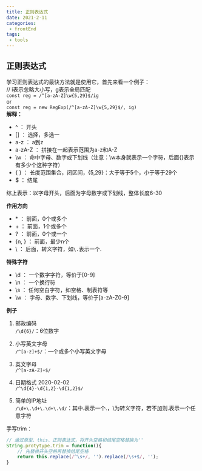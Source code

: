 ```yaml
---  
title: 正则表达式  
date: 2021-2-11  
categories:  
 - frontEnd  
tags:  
 - tools  
---  
```

## 正则表达式  
学习正则表达式的最快方法就是使用它，首先来看一个例子：  
// i表示忽略大小写，g表示全局匹配    
`const reg = /^[a-zA-Z]\w{5,29}$/ig `     
or  
`const reg = new RegExp(/^[a-zA-Z]\w{5,29}$/, ig)`  
**解释：**  
* ^  ： 开头  
* [] ： 选择，多选一  
* a-z ： a到z  
* a-zA-Z ： 拼接在一起表示范围为a-z和A-Z  
* \w ： 命中字母、数字或下划线（注意：\w本身就表示一个字符，后面{}表示有多少个这种字符）  
* { } ： 长度范围集合，闭区间，{5,29}：大于等于5个，小于等于29个  
* $ ： 结尾   

综上表示：以字母开头，后面为字母数字或下划线，整体长度6-30  

**作用方向**
* \*  ： 前面，0个或多个
* \+  ： 前面，1个或多个
* ?  ：   前面，0个或一个
* {n, }  ： 前面，最少n个
* \\ ： 后面，转义字符，如`\.`表示一个.

**特殊字符**
* \d ： 一个数字字符，等价于[0-9]
* \n ： 一个换行符
* \s ： 任何空白字符，如空格、制表符等
* \w ： 字母、数字、下划线，等价于[a-zA-Z0-9]


**例子**
1. 邮政编码  
`/\d{6}/`：6位数字  

2. 小写英文字母  
`/^[a-z]+$/`：一个或多个小写英文字母  

3. 英文字母  
`/^[a-zA-Z]+$/`  

4. 日期格式 2020-02-02  
`/^\d{4}-\d{1,2}-\d{1,2}$/`  

5. 简单的IP地址  
`/\d+\.\d+\.\d+\.\d/`：其中\.表示一个.，\为转义字符，若不加则.表示一个任意字符  


手写trim：  
```js  
// 通过原型、this、正则表达式，将开头空格和结尾空格替换为''  
String.protytype.trim = function(){  
    // 先替换开头空格再替换结尾空格
    return this.replace(/^\s+/, '').replace(/\s+$/, '');  
}  
```  